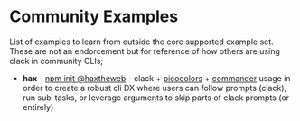 # Community Examples
List of examples to learn from outside the core supported example set. These are not an endorcement but for reference of how others are using clack in community CLIs;

- **hax** - [npm init @haxtheweb](https://github.com/haxtheweb/create) - clack + [picocolors](https://npmjs.com/package/picocolors) + [commander](https://npmjs.com/package/commander) usage in order to create a robust cli DX where users can follow prompts (clack), run sub-tasks, or leverage arguments to skip parts of clack prompts (or entirely)
